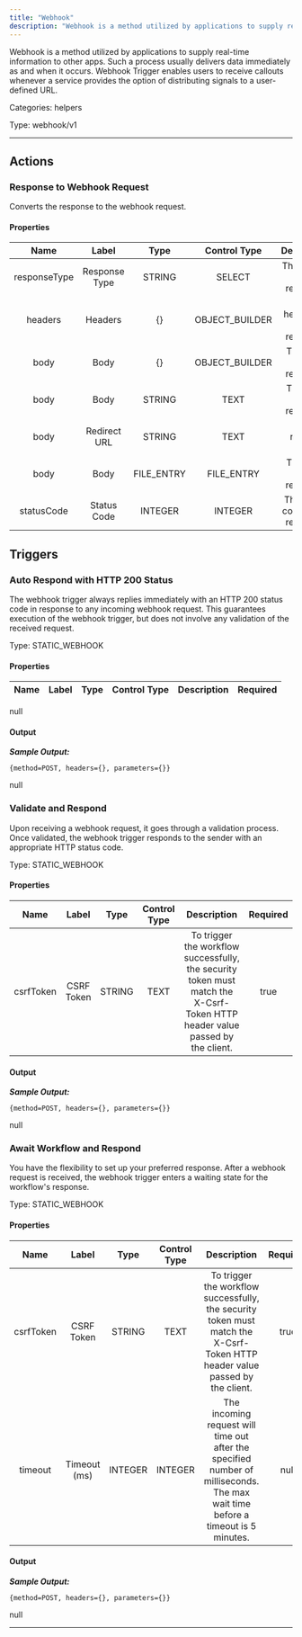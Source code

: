 ```yaml
---
title: "Webhook"
description: "Webhook is a method utilized by applications to supply real-time information to other apps. Such a process usually delivers data immediately as and when it occurs. Webhook Trigger enables users to receive callouts whenever a service provides the option of distributing signals to a user-defined URL."
---
```


Webhook is a method utilized by applications to supply real-time information to other apps. Such a process usually delivers data immediately as and when it occurs. Webhook Trigger enables users to receive callouts whenever a service provides the option of distributing signals to a user-defined URL.


Categories: helpers


Type: webhook/v1

<hr />




## Actions


### Response to Webhook Request
Converts the response to the webhook request.

#### Properties

|      Name       |      Label     |     Type     |     Control Type     |     Description     |     Required        |
|:--------------:|:--------------:|:------------:|:--------------------:|:-------------------:|:-------------------:|
| responseType | Response Type | STRING | SELECT  |  The type of the response.  |  null  |
| headers | Headers | {} | OBJECT_BUILDER  |  The headers of the response.  |  null  |
| body | Body | {} | OBJECT_BUILDER  |  The body of the response.  |  true  |
| body | Body | STRING | TEXT  |  The body of the response.  |  true  |
| body | Redirect URL | STRING | TEXT  |  The redirect URL.  |  true  |
| body | Body | FILE_ENTRY | FILE_ENTRY  |  The body of the response.  |  true  |
| statusCode | Status Code | INTEGER | INTEGER  |  The status code of the response.  |  null  |






## Triggers


### Auto Respond with HTTP 200 Status
The webhook trigger always replies immediately with an HTTP 200 status code in response to any incoming webhook request. This guarantees execution of the webhook trigger, but does not involve any validation of the received request.

Type: STATIC_WEBHOOK
#### Properties

|      Name       |      Label     |     Type     |     Control Type     |     Description     |     Required        |
|:--------------:|:--------------:|:------------:|:--------------------:|:-------------------:|:-------------------:|
null


#### Output


___Sample Output:___

```{method=POST, headers={}, parameters={}}```


null




### Validate and Respond
Upon receiving a webhook request, it goes through a validation process. Once validated, the webhook trigger responds to the sender with an appropriate HTTP status code.

Type: STATIC_WEBHOOK
#### Properties

|      Name       |      Label     |     Type     |     Control Type     |     Description     |     Required        |
|:--------------:|:--------------:|:------------:|:--------------------:|:-------------------:|:-------------------:|
| csrfToken | CSRF Token | STRING | TEXT  |  To trigger the workflow successfully, the security token must match the X-Csrf-Token HTTP header value passed by the client.  |  true  |


#### Output


___Sample Output:___

```{method=POST, headers={}, parameters={}}```


null




### Await Workflow and Respond
You have the flexibility to set up your preferred response. After a webhook request is received, the webhook trigger enters a waiting state for the workflow's response.

Type: STATIC_WEBHOOK
#### Properties

|      Name       |      Label     |     Type     |     Control Type     |     Description     |     Required        |
|:--------------:|:--------------:|:------------:|:--------------------:|:-------------------:|:-------------------:|
| csrfToken | CSRF Token | STRING | TEXT  |  To trigger the workflow successfully, the security token must match the X-Csrf-Token HTTP header value passed by the client.  |  true  |
| timeout | Timeout (ms) | INTEGER | INTEGER  |  The incoming request will time out after the specified number of milliseconds. The max wait time before a timeout is 5 minutes.  |  null  |


#### Output


___Sample Output:___

```{method=POST, headers={}, parameters={}}```


null




<hr />

